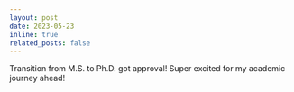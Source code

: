 ```yaml
---
layout: post
date: 2023-05-23
inline: true
related_posts: false
---
```


Transition from M.S. to Ph.D. got approval! Super excited for my academic journey ahead!